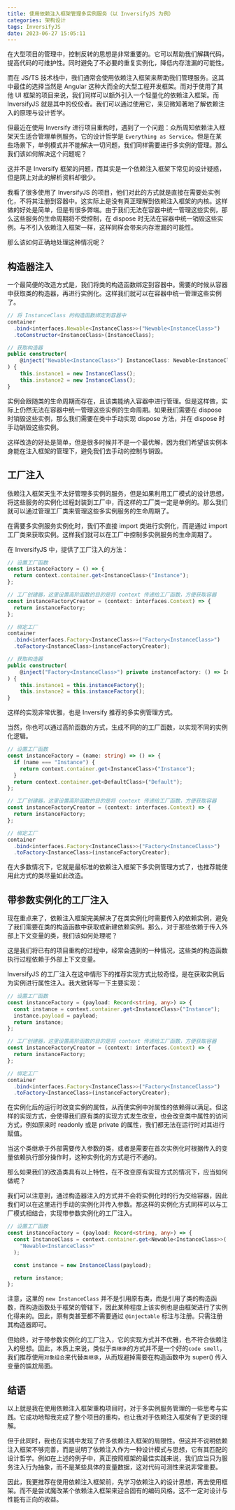 ```yaml
---
title: 使用依赖注入框架管理多实例服务（以 InversifyJS 为例）
categories: 架构设计
tags: InversifyJS
date: 2023-06-27 15:05:11
---
```


在大型项目的管理中，控制反转的思想是非常重要的。它可以帮助我们解耦代码，提高代码的可维护性。同时避免了不必要的重复实例化，降低内存泄漏的可能性。

而在 JS/TS 技术栈中，我们通常会使用依赖注入框架来帮助我们管理服务。这其中最佳的选择当然是 Angular 这种大而全的大型工程开发框架。而对于使用了其他 UI 框架的项目来说，我们同样可以额外引入一个轻量化的依赖注入框架。而 InversifyJS 就是其中的佼佼者。我们可以通过使用它，来见微知著地了解依赖注入的原理与设计哲学。

但最近在使用 Inversify 进行项目重构时，遇到了一个问题：众所周知依赖注入框架天生适合管理单例服务。它的设计哲学是 `Everything as Service`。但是在某些场景下，单例模式并不能解决一切问题，我们同样需要进行多实例的管理。那么我们该如何解决这个问题呢？

这并不是 Inversify 框架的问题，而其实是一个依赖注入框架下常见的设计疑惑，但是网上对此的解析资料却很少。

我看了很多使用了 InversifyJS 的项目，他们对此的方式就是直接在需要处实例化，不将其注册到容器中。这实际上是没有真正理解到依赖注入框架的内核。这样做的好处是简单，但是有很多弊端。由于我们无法在容器中统一管理这些实例，那么这些服务的生命周期将不受控制，在 dispose 时无法在容器中统一销毁这些实例。与不引入依赖注入框架一样，这样同样会带来内存泄漏的可能性。

那么该如何正确地处理这种情况呢？

## 构造器注入

一个最简便的改造方式是，我们将类的构造函数绑定到容器中。需要的时候从容器中获取类的构造器，再进行实例化。这样我们就可以在容器中统一管理这些实例了。

```ts
// 将 InstanceClass 的构造函数绑定到容器中
container
  .bind<interfaces.Newable<InstanceClass>>("Newable<InstanceClass>")
  .toConstructor<InstanceClass>(InstanceClass);
```

```ts
// 获取构造器
public constructor(
    @inject("Newable<InstanceClass>") InstanceClass: Newable<InstanceClass>,
) {
    this.instance1 = new InstanceClass();
    this.instance2 = new InstanceClass();
}
```

实例会跟随类的生命周期而存在，且该类能纳入容器中进行管理。但是这样做，实际上仍然无法在容器中统一管理这些实例的生命周期。如果我们需要在 dispose 时销毁这些实例，那么我们需要在类中手动实现 dispose 方法，并在 dispose 时手动销毁这些实例。

这样改造的好处是简单，但是很多时候并不是一个最优解，因为我们希望该实例本身能在注入框架的管理下，避免我们去手动的控制与销毁。

## 工厂注入

依赖注入框架天生不太好管理多实例的服务，但是如果利用工厂模式的设计思想，将这些服务的实例化过程封装到工厂中，而这样的工厂类一定是单例的。那么我们就可以通过管理工厂类来管理这些多实例服务的生命周期了。

在需要多实例服务实例化时，我们不直接 import 类进行实例化，而是通过 import 工厂类来获取实例。这样我们就可以在工厂中控制多实例服务的生命周期了。

在 InversifyJS 中，提供了工厂注入的方法：

```ts
// 设置工厂函数
const instanceFactory = () => {
  return context.container.get<InstanceClass>("Instance");
};

// 工厂创建器，这里设置高阶函数的目的是将 context 传递给工厂函数，方便获取容器
const instanceFactoryCreator = (context: interfaces.Context) => {
  return instanceFactory;
};

// 绑定工厂
container
  .bind<interfaces.Factory<InstanceClass>>("Factory<InstanceClass>")
  .toFactory<InstanceClass>(instanceFactoryCreator);
```

```ts
// 获取构造器
public constructor(
    @inject("Factory<InstanceClass>") private instanceFactory: () => InstanceClass,
) {
    this.instance1 = this.instanceFactory();
    this.instance2 = this.instanceFactory();
}
```

这样的实现非常优雅，也是 Inversify 推荐的多实例管理方式。

当然，你也可以通过高阶函数的方式，生成不同的的工厂函数，以实现不同的实例化逻辑。

```ts
// 设置工厂函数
const instanceFactory = (name: string) => () => {
  if (name === "Instance") {
    return context.container.get<InstanceClass>("Instance");
  }
  return context.container.get<DefaultClass>("Default");
};

// 工厂创建器，这里设置高阶函数的目的是将 context 传递给工厂函数，方便获取容器
const instanceFactoryCreator = (context: interfaces.Context) => {
  return instanceFactory;
};

// 绑定工厂
container
  .bind<interfaces.Factory<InstanceClass>>("Factory<InstanceClass>")
  .toFactory<InstanceClass>(instanceFactoryCreator);
```

在大多数情况下，它就是最标准的依赖注入框架下多实例管理方式了，也推荐能使用此方式的类尽量如此改造。

## 带参数实例化的工厂注入

现在重点来了，依赖注入框架完美解决了在类实例化时需要传入的依赖实例，避免了我们需要在类的构造函数中获取或新建依赖实例。那么，对于那些依赖于传入外部上下文变量的类，我们该如何处理呢？

这是我们将已有的项目重构的过程中，经常会遇到的一种情况，这些类的构造函数执行过程依赖于外部上下文变量。

InversifyJS 的工厂注入在这中情形下的推荐实现方式比较奇怪，是在获取实例后为实例进行属性注入。我大致转写一下主要实现：

```ts
// 设置工厂函数
const instanceFactory = (payload: Record<string, any>) => {
  const instance = context.container.get<InstanceClass>("Instance");
  instance.payload = payload;
  return instance;
};

// 工厂创建器，这里设置高阶函数的目的是将 context 传递给工厂函数，方便获取容器
const instanceFactoryCreator = (context: interfaces.Context) => {
  return instanceFactory;
};

// 绑定工厂
container
  .bind<interfaces.Factory<InstanceClass>>("Factory<InstanceClass>")
  .toFactory<InstanceClass>(instanceFactoryCreator);
```

在实例化后的运行时改变实例的属性，从而使实例中对属性的依赖得以满足。但这样的实现方式，会使得我们原有类的实现方式发生改变，也会改变类中属性的访问方式，例如原来时 readonly 或是 private 的属性，我们都无法在运行时对其进行赋值。

当这个类继承于外部需要传入参数的类，或者是需要在首次实例化时根据传入的变量依赖执行部分操作时，这种实例化的方式是行不通的。

那么如果我们的改造类具有以上特性，在不改变原有实现方式的情况下，应当如何做呢？

我们可以注意到，通过构造器注入的方式并不会将实例化时的行为交给容器，因此我们可以在这里进行手动的实例化并传入参数。那这样的实例化方式同样可以与工厂模式相结合，实现带参数实例化的工厂注入。

```ts
// 设置工厂函数
const instanceFactory = (payload: Record<string, any>) => {
  const InstanceClass = context.container.get<Newable<InstanceClass>>(
    "Newable<InstanceClass>"
  );

  const instance = new InstanceClass(payload);

  return instance;
};
```

注意，这里的 `new InstanceClass` 并不是引用原有类，而是引用了类的构造函数，而构造函数处于框架的管辖下，因此某种程度上该实例也是由框架进行了实例化得来的。因此，原有类甚至都不需要通过 `@injectable` 标注与注册。只需注册其构造器即可。

但始终，对于带参数实例化的工厂注入，它的实现方式并不优雅，也不符合依赖注入的思想。因此，本质上来说，类似于`类继承`的方式并不是一个好的`code smell`，我们推荐使用`对象组合`来代替`类继承`，从而规避掉需要在构造函数中为 super() 传入变量的尴尬局面。

## 结语

以上就是我在使用依赖注入框架重构项目时，对于多实例服务管理的一些思考与实践。它成功地帮我完成了整个项目的重构，也让我对于依赖注入框架有了更深的理解。

但于此同时，我也在实践中发现了许多依赖注入框架的局限性。但这并不说明依赖注入框架不够完善，而是说明了依赖注入作为一种设计模式与思想，它有其匹配的设计哲学。例如在上述的例子中，真正按照框架的最佳实践来说，我们应当只为服务注入行为抽象，而不是某些具体的变量数据，这对代码可测性来说非常重要。

因此，我更推荐在使用依赖注入框架前，先学习依赖注入的设计思想，再去使用框架。而不是尝试魔改某个依赖注入框架来迎合固有的编码风格。这不一定对设计与性能有正向的收益。
